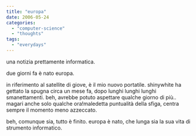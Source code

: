 ```yaml
---
title: "europa"
date: 2006-05-24
categories: 
  - "computer-science"
  - "thoughts"
tags: 
  - "everydays"
---
```


una notizia prettamente informatica.

due giorni fa è nato europa.

in riferimento al satellite di giove, è il mio nuovo portatile. shinywhite ha gettato la spugna circa un mese fa, dopo lunghi lunghi lunghi smanettamenti. beh, avrebbe potuto aspettare qualche giorno di più.. magari anche solo qualche ora!maledetta puntualità della sfiga, centra sempre il momento meno azzeccato.

beh, comunque sia, tutto è finito. europa è nato, che lunga sia la sua vita di strumento informatico.

